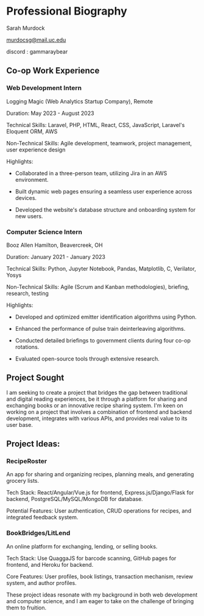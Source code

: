 # Professional Biography

Sarah Murdock

murdocsg@mail.uc.edu

discord : gammaraybear

## Co-op Work Experience

### Web Development Intern
Logging Magic (Web Analytics Startup Company), Remote

Duration: May 2023 - August 2023

Technical Skills: Laravel, PHP, HTML, React, CSS, JavaScript, Laravel's Eloquent ORM, AWS

Non-Technical Skills: Agile development, teamwork, project management, user experience design

Highlights:

- Collaborated in a three-person team, utilizing Jira in an AWS environment.

- Built dynamic web pages ensuring a seamless user experience across devices.

- Developed the website's database structure and onboarding system for new users.

### Computer Science Intern
Booz Allen Hamilton, Beavercreek, OH

Duration: January 2021 - January 2023

Technical Skills: Python, Jupyter Notebook, Pandas, Matplotlib, C, Verilator, Yosys

Non-Technical Skills: Agile (Scrum and Kanban methodologies), briefing, research, testing

Highlights:

- Developed and optimized emitter identification algorithms using Python.

- Enhanced the performance of pulse train deinterleaving algorithms.

- Conducted detailed briefings to government clients during four co-op rotations.

- Evaluated open-source tools through extensive research.

## Project Sought

I am seeking to create a project that bridges the gap between traditional and digital reading experiences, be it through a platform for sharing and exchanging books or an innovative recipe sharing system. I'm keen on working on a project that involves a combination of frontend and backend development, integrates with various APIs, and provides real value to its user base.

## Project Ideas:

### RecipeRoster

An app for sharing and organizing recipes, planning meals, and generating grocery lists.

Tech Stack: React/Angular/Vue.js for frontend, Express.js/Django/Flask for backend, PostgreSQL/MySQL/MongoDB for database.

Potential Features: User authentication, CRUD operations for recipes, and integrated feedback system.

### BookBridges/LitLend

An online platform for exchanging, lending, or selling books.

Tech Stack: Use QuaggaJS for barcode scanning, GitHub pages for frontend, and Heroku for backend.

Core Features: User profiles, book listings, transaction mechanism, review system, and author profiles.


These project ideas resonate with my background in both web development and computer science, and I am eager to take on the challenge of bringing them to fruition.
